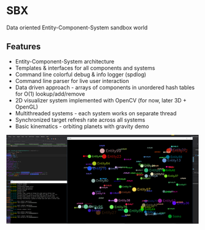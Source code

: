 # SBX
Data oriented Entity-Component-System sandbox world
## Features
- Entity-Component-System architecture
- Templates & interfaces for all components and systems
- Command line colorful debug & info logger (spdlog)
- Command line parser for live user interaction
- Data driven approach - arrays of components in unordered hash tables for O(1) lookup/add/remove
- 2D visualizer system implemented with OpenCV (for now, later 3D + OpenGL)
- Multithreaded systems - each system works on separate thread
- Synchronized target refresh rate across all systems
- Basic kinematics - orbiting planets with gravity demo

![blobs](https://github.com/zdenyhraz/SBX/blob/master/pics/2.png?raw=true)
